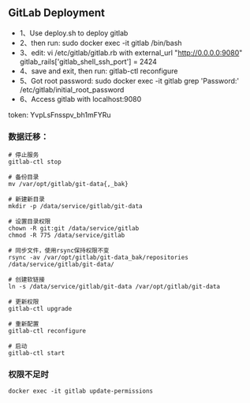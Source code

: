 GitLab Deployment
-----------------
- 1、Use deploy.sh to deploy gitlab
- 2、then run: sudo docker exec -it gitlab /bin/bash
- 3、edit: vi /etc/gitlab/gitlab.rb with
       external_url "http://0.0.0.0:9080"
       gitlab_rails['gitlab_shell_ssh_port'] = 2424
- 4、save and exit, then run: gitlab-ctl reconfigure
- 5、Got root password: sudo docker exec -it gitlab grep 'Password:' /etc/gitlab/initial_root_password
- 6、Access gitlab with localhost:9080

token: YvpLsFnsspv_bh1mFYRu


### 数据迁移：
```
# 停止服务
gitlab-ctl stop
 
# 备份目录
mv /var/opt/gitlab/git-data{,_bak}
 
# 新建新目录
mkdir -p /data/service/gitlab/git-data
 
# 设置目录权限
chown -R git:git /data/service/gitlab
chmod -R 775 /data/service/gitlab
 
# 同步文件，使用rsync保持权限不变
rsync -av /var/opt/gitlab/git-data_bak/repositories /data/service/gitlab/git-data/
 
# 创建软链接
ln -s /data/service/gitlab/git-data /var/opt/gitlab/git-data
 
# 更新权限
gitlab-ctl upgrade
 
# 重新配置
gitlab-ctl reconfigure
 
# 启动
gitlab-ctl start
```

### 权限不足时
```
docker exec -it gitlab update-permissions
```
